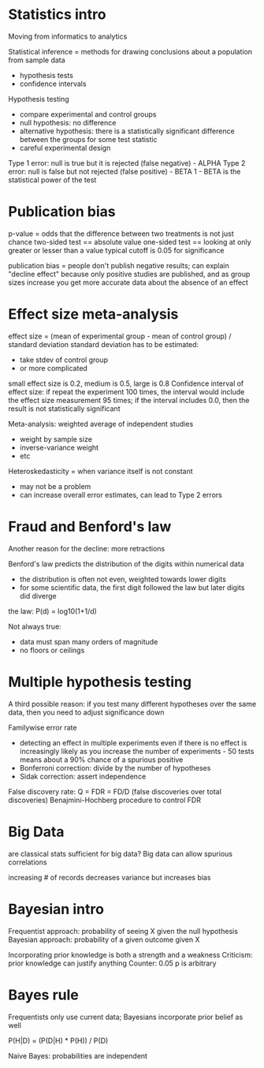 # Statistics intro
Moving from informatics to analytics

Statistical inference = methods for drawing conclusions about a population from sample data
* hypothesis tests
* confidence intervals

Hypothesis testing
* compare experimental and control groups
* null hypothesis: no difference
* alternative hypothesis: there is a statistically significant difference between the groups for some test statistic
* careful experimental design

Type 1 error: null is true but it is rejected (false negative) - ALPHA
Type 2 error: null is false but not rejected (false positive) - BETA
1 - BETA is the statistical power of the test

# Publication bias
p-value = odds that the difference between two treatments is not just chance
two-sided test == absolute value
one-sided test == looking at only greater or lesser than a value
typical cutoff is 0.05 for significance

publication bias = people don't publish negative results; can explain "decline effect" because only positive studies are published, and as group sizes increase you get more accurate data about the absence of an effect

# Effect size meta-analysis
effect size = (mean of experimental group - mean of control group) / standard deviation
standard deviation has to be estimated:
* take stdev of control group
* or more complicated 

small effect size is 0.2, medium is 0.5, large is 0.8
Confidence interval of effect size: if repeat the experiment 100 times, the interval would include the effect size measurement 95 times; if the interval includes 0.0, then the result is not statistically significant

Meta-analysis: weighted average of independent studies
* weight by sample size
* inverse-variance weight
* etc

Heteroskedasticity = when variance itself is not constant
* may not be a problem
* can increase overall error estimates, can lead to Type 2 errors

# Fraud and Benford's law
Another reason for the decline: more retractions 

Benford's law predicts the distribution of the digits within numerical data
* the distribution is often not even, weighted towards lower digits
* for some scientific data, the first digit followed the law but later digits did diverge

the law: P(d) = log10(1+1/d)

Not always true: 
* data must span many orders of magnitude
* no floors or ceilings

# Multiple hypothesis testing
A third possible reason: if you test many different hypotheses over the same data, then you need to adjust significance down

Familywise error rate
* detecting an effect in multiple experiments even if there is no effect is increasingly likely as you increase the number of experiments - 50 tests means about a 90% chance of a spurious positive
* Bonferroni correction: divide by the number of hypotheses
* Sidak correction: assert independence

False discovery rate:
Q = FDR = FD/D (false discoveries over total discoveries)
Benajmini-Hochberg procedure to control FDR 

# Big Data
are classical stats sufficient for big data?
Big data can allow spurious correlations

increasing # of records decreases variance but increases bias

# Bayesian intro
Frequentist approach: probability of seeing X given the null hypothesis
Bayesian approach: probability of a given outcome given X

Incorporating prior knowledge is both a strength and a weakness
Criticism: prior knowledge can justify anything
Counter: 0.05 p is arbitrary

# Bayes rule
Frequentists only use current data; Bayesians incorporate prior belief as well

P(H|D) = (P(D|H) * P(H)) / P(D)

Naive Bayes: probabilities are independent


